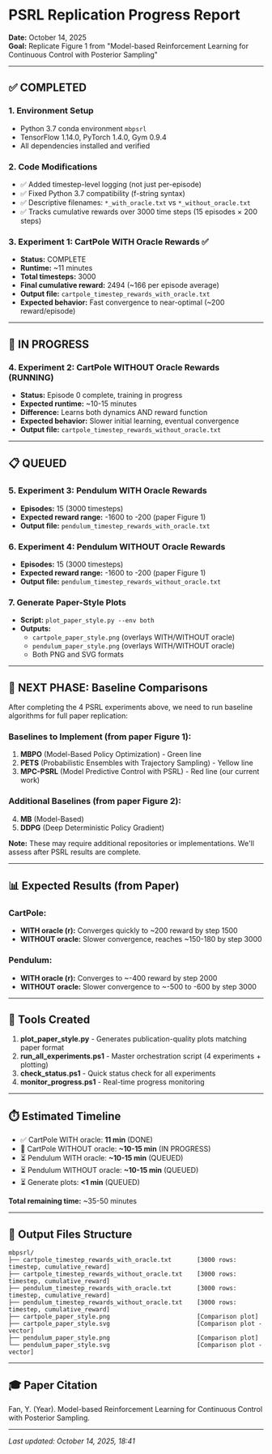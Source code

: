 # PSRL Replication Progress Report

**Date:** October 14, 2025  
**Goal:** Replicate Figure 1 from "Model-based Reinforcement Learning for Continuous Control with Posterior Sampling"

---

## ✅ COMPLETED

### 1. Environment Setup
- Python 3.7 conda environment `mbpsrl`
- TensorFlow 1.14.0, PyTorch 1.4.0, Gym 0.9.4
- All dependencies installed and verified

### 2. Code Modifications
- ✅ Added timestep-level logging (not just per-episode)
- ✅ Fixed Python 3.7 compatibility (f-string syntax)
- ✅ Descriptive filenames: `*_with_oracle.txt` vs `*_without_oracle.txt`
- ✅ Tracks cumulative rewards over 3000 time steps (15 episodes × 200 steps)

### 3. Experiment 1: CartPole WITH Oracle Rewards ✅
- **Status:** COMPLETE
- **Runtime:** ~11 minutes
- **Total timesteps:** 3000
- **Final cumulative reward:** 2494 (~166 per episode average)
- **Output file:** `cartpole_timestep_rewards_with_oracle.txt`
- **Expected behavior:** Fast convergence to near-optimal (~200 reward/episode)

---

## 🔄 IN PROGRESS

### 4. Experiment 2: CartPole WITHOUT Oracle Rewards (RUNNING)
- **Status:** Episode 0 complete, training in progress
- **Expected runtime:** ~10-15 minutes
- **Difference:** Learns both dynamics AND reward function
- **Expected behavior:** Slower initial learning, eventual convergence
- **Output file:** `cartpole_timestep_rewards_without_oracle.txt`

---

## 📋 QUEUED

### 5. Experiment 3: Pendulum WITH Oracle Rewards
- **Episodes:** 15 (3000 timesteps)
- **Expected reward range:** -1600 to -200 (paper Figure 1)
- **Output file:** `pendulum_timestep_rewards_with_oracle.txt`

### 6. Experiment 4: Pendulum WITHOUT Oracle Rewards
- **Episodes:** 15 (3000 timesteps)
- **Expected reward range:** -1600 to -200 (paper Figure 1)
- **Output file:** `pendulum_timestep_rewards_without_oracle.txt`

### 7. Generate Paper-Style Plots
- **Script:** `plot_paper_style.py --env both`
- **Outputs:**
  - `cartpole_paper_style.png` (overlays WITH/WITHOUT oracle)
  - `pendulum_paper_style.png` (overlays WITH/WITHOUT oracle)
  - Both PNG and SVG formats

---

## 🎯 NEXT PHASE: Baseline Comparisons

After completing the 4 PSRL experiments above, we need to run baseline algorithms for full paper replication:

### Baselines to Implement (from paper Figure 1):
1. **MBPO** (Model-Based Policy Optimization) - Green line
2. **PETS** (Probabilistic Ensembles with Trajectory Sampling) - Yellow line
3. **MPC-PSRL** (Model Predictive Control with PSRL) - Red line (our current work)

### Additional Baselines (from paper Figure 2):
4. **MB** (Model-Based)
5. **DDPG** (Deep Deterministic Policy Gradient)

**Note:** These may require additional repositories or implementations. We'll assess after PSRL results are complete.

---

## 📊 Expected Results (from Paper)

### CartPole:
- **WITH oracle (r):** Converges quickly to ~200 reward by step 1500
- **WITHOUT oracle:** Slower convergence, reaches ~150-180 by step 3000

### Pendulum:
- **WITH oracle (r):** Converges to ~-400 reward by step 2000
- **WITHOUT oracle:** Slower convergence to ~-500 to -600 by step 3000

---

## 🔧 Tools Created

1. **plot_paper_style.py** - Generates publication-quality plots matching paper format
2. **run_all_experiments.ps1** - Master orchestration script (4 experiments + plotting)
3. **check_status.ps1** - Quick status check for all experiments
4. **monitor_progress.ps1** - Real-time progress monitoring

---

## ⏱️ Estimated Timeline

- ✅ CartPole WITH oracle: **11 min** (DONE)
- 🔄 CartPole WITHOUT oracle: **~10-15 min** (IN PROGRESS)
- ⏳ Pendulum WITH oracle: **~10-15 min** (QUEUED)
- ⏳ Pendulum WITHOUT oracle: **~10-15 min** (QUEUED)
- ⏳ Generate plots: **<1 min** (QUEUED)

**Total remaining time:** ~35-50 minutes

---

## 📁 Output Files Structure

```
mbpsrl/
├── cartpole_timestep_rewards_with_oracle.txt       [3000 rows: timestep, cumulative_reward]
├── cartpole_timestep_rewards_without_oracle.txt    [3000 rows: timestep, cumulative_reward]
├── pendulum_timestep_rewards_with_oracle.txt       [3000 rows: timestep, cumulative_reward]
├── pendulum_timestep_rewards_without_oracle.txt    [3000 rows: timestep, cumulative_reward]
├── cartpole_paper_style.png                        [Comparison plot]
├── cartpole_paper_style.svg                        [Comparison plot - vector]
├── pendulum_paper_style.png                        [Comparison plot]
└── pendulum_paper_style.svg                        [Comparison plot - vector]
```

---

## 🎓 Paper Citation

Fan, Y. (Year). Model-based Reinforcement Learning for Continuous Control with Posterior Sampling.

---

*Last updated: October 14, 2025, 18:41*
